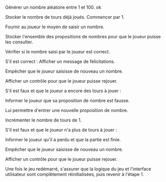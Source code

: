 Générer un nombre aléatoire entre 1 et 100. ok

Stocker le nombre de tours déjà joués. Commencer par 1.

Fournir au joueur le moyen de saisir un nombre.

Stocker l'ensemble des propositions de nombres pour que le joueur puisse les consulter.

Vérifier si le nombre saisi par le joueur est correct.

S'il est correct :
Afficher un message de félicitations.

Empêcher que le joueur saisisse de nouveau un nombre.

Afficher un contrôle pour que le joueur puisse rejouer.

S'il est faux et que le joueur a encore des tours à jouer :

Informer le joueur que sa proposition de nombre est fausse.

Lui permettre d'entrer une nouvelle proposition de nombre.

Incrémenter le nombre de tours de 1.

S'il est faux et que le joueur n'a plus de tours à jouer :

Informer le joueur qu'il a perdu et que la partie est finie.

Empêcher que le joueur saisisse de nouveau un nombre.

Afficher un contrôle pour que le joueur puisse rejouer.

Une fois le jeu redémarré, s'assurer que la logique du jeu et l'interface utilisateur sont complètement réinitialisées, puis revenir à l'étape 1.